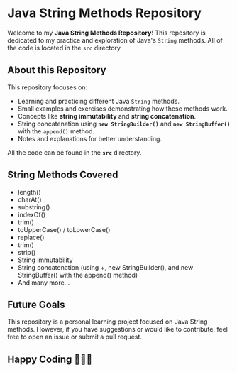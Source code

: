 # Java String Methods Repository

Welcome to my **Java String Methods Repository**! This repository is dedicated to my practice and exploration of Java's `String` methods. All of the code is located in the `src` directory.

## About this Repository

This repository focuses on:
- Learning and practicing different Java `String` methods.
- Small examples and exercises demonstrating how these methods work.
- Concepts like **string immutability** and **string concatenation**.
- String concatenation using **`new StringBuilder()`** and **`new StringBuffer()`** with the `append()` method.
- Notes and explanations for better understanding.

All the code can be found in the **`src`** directory.

## String Methods Covered
- length()
- charAt()
- substring()
- indexOf()
- trim()
- toUpperCase() / toLowerCase()
- replace()
- trim()
- strip()
- String immutability
- String concatenation (using +, new StringBuilder(), and new StringBuffer() with the append() method)
- And many more...

## Future Goals
This repository is a personal learning project focused on Java String methods. However, if you have suggestions or would like to contribute, feel free to open an issue or submit a pull request.

## Happy Coding 👨🏻‍💻
